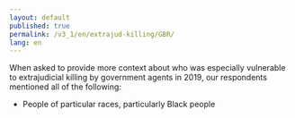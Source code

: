 ```yaml
---
layout: default
published: true
permalink: /v3_1/en/extrajud-killing/GBR/
lang: en
---
```


When asked to provide more context about who was especially vulnerable to extrajudicial killing by government agents in 2019, our respondents mentioned all of the following:

-	People of particular races, particularly Black people